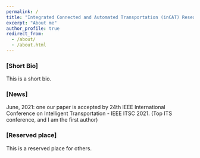 ```yaml
---
permalink: /
title: "Integrated Connected and Automated Transportation (inCAT) Research"
excerpt: "About me"
author_profile: true
redirect_from: 
  - /about/
  - /about.html
---
```


### [Short Bio]
This is a short bio.

### [News]
June, 2021: one our paper is accepted by 24th IEEE International Conference on Intelligent Transportation - IEEE ITSC 2021. (Top ITS conference, and I am the first author)

### [Reserved place]
This is a reserved place for others.